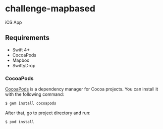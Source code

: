 # challenge-mapbased

iOS App

## Requirements

- Swift 4+
- CocoaPods
- Mapbox
- SwiftyDrop

### CocoaPods

[CocoaPods](http://cocoapods.org) is a dependency manager for Cocoa projects. You can install it with the following command:

```bash
$ gem install cocoapods
```

After that, go to project directory and run:

```bash
$ pod install
```
